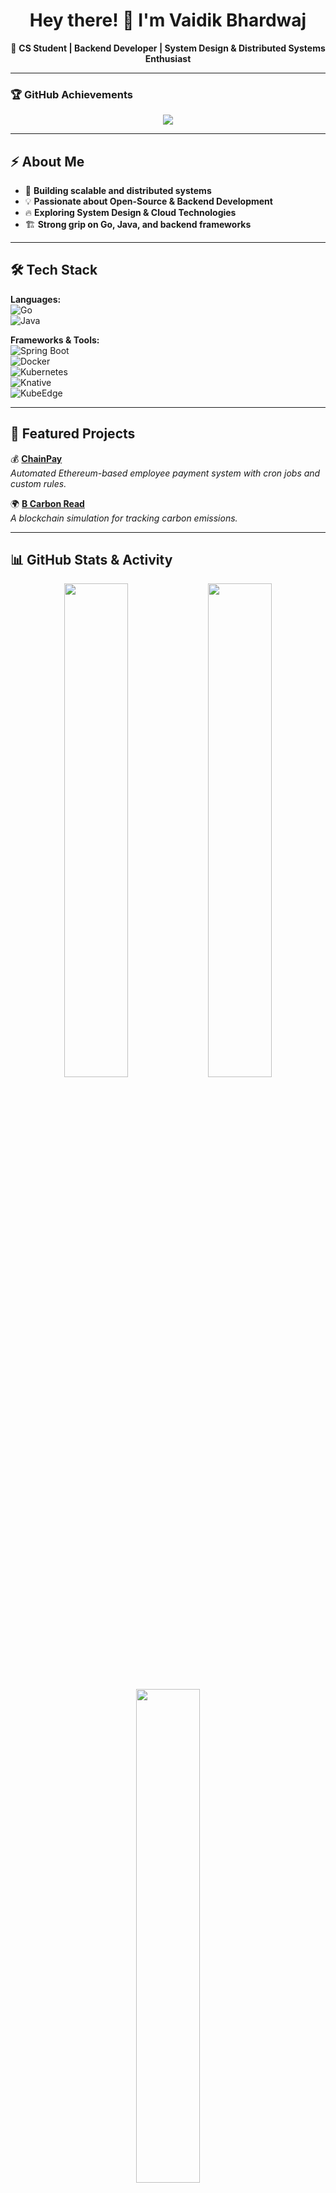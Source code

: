 <h1 align="center">Hey there! 👋 I'm Vaidik Bhardwaj</h1>  
<p align="center">
🚀 <b>CS Student | Backend Developer | System Design & Distributed Systems Enthusiast</b>  
</p>

---

### 🏆 GitHub Achievements  
<p align="center">
  <img src="https://github-profile-trophy.vercel.app/?username=yourusername&theme=radical&no-frame=true&margin-w=15&row=1" />
</p>

---

## ⚡ About Me  
- 🔧 **Building scalable and distributed systems**  
- 💡 **Passionate about Open-Source & Backend Development**  
- 🔥 **Exploring System Design & Cloud Technologies**  
- 🏗️ **Strong grip on Go, Java, and backend frameworks**  

---

## 🛠 Tech Stack  
**Languages:**  
![Go](https://img.shields.io/badge/Go-00ADD8?style=for-the-badge&logo=go&logoColor=white)  
![Java](https://img.shields.io/badge/Java-ED8B00?style=for-the-badge&logo=java&logoColor=white)  

**Frameworks & Tools:**  
![Spring Boot](https://img.shields.io/badge/Spring_Boot-6DB33F?style=for-the-badge&logo=spring-boot&logoColor=white)  
![Docker](https://img.shields.io/badge/Docker-2496ED?style=for-the-badge&logo=docker&logoColor=white)  
![Kubernetes](https://img.shields.io/badge/Kubernetes-326CE5?style=for-the-badge&logo=kubernetes&logoColor=white)  
![Knative](https://img.shields.io/badge/Knative-0078D6?style=for-the-badge&logo=knative&logoColor=white)  
![KubeEdge](https://img.shields.io/badge/KubeEdge-326CE5?style=for-the-badge&logo=kubernetes&logoColor=white)  

---

## 📌 Featured Projects  

💰 **[ChainPay](https://github.com/yourusername/ChainPay)**  
_Automated Ethereum-based employee payment system with cron jobs and custom rules._  

🌍 **[B Carbon Read](https://github.com/yourusername/B-Carbon-Read)**  
_A blockchain simulation for tracking carbon emissions._  

---

## 📊 GitHub Stats & Activity  
<p align="center">
  <img src="https://github-readme-stats.vercel.app/api?username=yourusername&show_icons=true&theme=radical" width="45%" />
  <img src="https://github-readme-streak-stats.herokuapp.com/?user=yourusername&theme=radical" width="45%" />
</p>

<p align="center">
  <img src="https://github-readme-stats.vercel.app/api/top-langs/?username=yourusername&layout=compact&theme=radical" width="45%" />
</p>

---

## 🌎 Connect With Me  
<p align="center">
  <a href="mailto:vaidikbhardwaj00@gmail.com">
    <img src="https://img.shields.io/badge/Gmail-D14836?style=for-the-badge&logo=gmail&logoColor=white" />
  </a>
  <a href="https://twitter.com/VaidikBhrdwj">
    <img src="https://img.shields.io/badge/Twitter-1DA1F2?style=for-the-badge&logo=twitter&logoColor=white" />
  </a>
</p>

---

🎯 _"Building scalable systems one commit at a time!"_ 🚀🔥  



<!---
vaidikcode/vaidikcode is a ✨ special ✨ repository because its `README.md` (this file) appears on your GitHub profile.
You can click the Preview link to take a look at your changes.
--->
